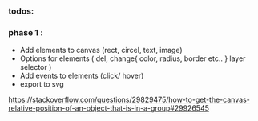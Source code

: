 ### todos:

### phase 1 :

- Add elements to canvas (rect, circel, text, image)
- Options for elements ( del, change{ color, radius, border etc.. } layer selector )
- Add events to elements (click/ hover)
- export to svg

https://stackoverflow.com/questions/29829475/how-to-get-the-canvas-relative-position-of-an-object-that-is-in-a-group#29926545
